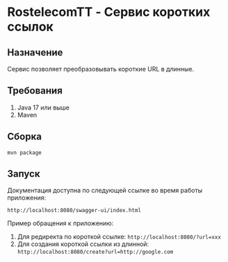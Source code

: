 # RostelecomTT - Сервис коротких ссылок
## Назначение
Сервис позволяет преобразовывать короткие URL в длинные.
## Требования
1. Java 17 или выше
2. Maven
## Сборка
`mvn package`
## Запуск
Документация доступна по следующей ссылке во время работы приложения:

`http://localhost:8080/swagger-ui/index.html`

Пример обращения к приложению:

1. Для редиректа по короткой ссылке: `http://localhost:8080/?url=xxx`
2. Для создания короткой ссылки из длинной: `http://localhost:8080/create?url=http://google.com`
